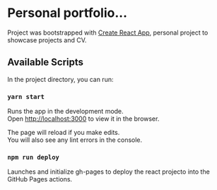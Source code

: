 # Personal portfolio...

Project was bootstrapped with [Create React App](https://github.com/facebook/create-react-app), personal project to showcase projects and CV.

## Available Scripts

In the project directory, you can run:

### `yarn start`

Runs the app in the development mode.\
Open [http://localhost:3000](http://localhost:3000) to view it in the browser.

The page will reload if you make edits.\
You will also see any lint errors in the console.

### `npm run deploy`

Launches and initialize gh-pages to deploy the react projecto into the GitHub Pages actions.

